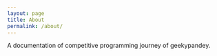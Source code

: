 ```yaml
---
layout: page
title: About
permalink: /about/
---
```


A documentation of competitive programming journey of geekypandey.
